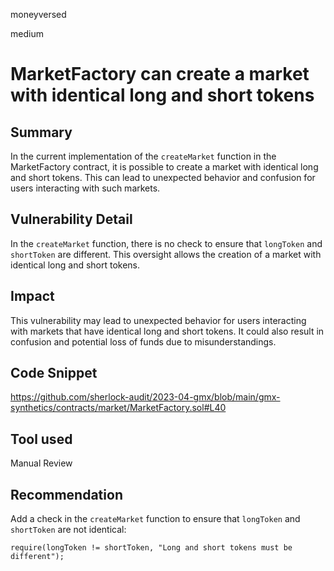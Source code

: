 moneyversed

medium

# MarketFactory can create a market with identical long and short tokens

## Summary

In the current implementation of the `createMarket` function in the MarketFactory contract, it is possible to create a market with identical long and short tokens. This can lead to unexpected behavior and confusion for users interacting with such markets.

## Vulnerability Detail

In the `createMarket` function, there is no check to ensure that `longToken` and `shortToken` are different. This oversight allows the creation of a market with identical long and short tokens.

## Impact

This vulnerability may lead to unexpected behavior for users interacting with markets that have identical long and short tokens. It could also result in confusion and potential loss of funds due to misunderstandings.

## Code Snippet

https://github.com/sherlock-audit/2023-04-gmx/blob/main/gmx-synthetics/contracts/market/MarketFactory.sol#L40

## Tool used

Manual Review

## Recommendation

Add a check in the `createMarket` function to ensure that `longToken` and `shortToken` are not identical:

```solidity
require(longToken != shortToken, "Long and short tokens must be different");
```